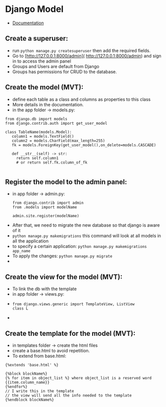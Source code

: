 # Django Model
* [Documentation](https://developer.mozilla.org/en-US/docs/Learn/Server-side/Django/Models)

## Create a superuser:
* run `python manage.py createsuperuser` then add the required fields.
*  Go to [http://127.0.0.1:8000/admin]( http://127.0.0.1:8000/admin) and sign in to access the admin panel
* Groups and Users are default from Django
* Groups has permissions for CRUD to the database.

## Create the model (MVT):
* define each table as a class and columns as properties to this class
* More details in the documentation.
* in the app folder -> models.py:
```
from django.db import models
from django.contrib.auth import get_user_model

class TableName(models.Model):
   column1 = models.TextField()
   column2 = models.CharField(max_length=255)
   fk = models.ForeignKey(get_user_model(),on_delete=models.CASCADE)

   def __str__(self) -> str:
     return self.column1 
     # or return self.fk.column_of_fk
     
```
  

## Register the model to the admin panel:
* in app folder -> admin.py:
  ```
  from django.contrib import admin
  from .models import modelName

  admin.site.register(modelName)
  ```
* After that, we need to migrate the new database so that django is aware of it
* `python manage.py makemigrations` this command will look at all models in all the application 
* to specify a certain application: `python manage.py makemigrations app_name`
* To apply the changes: `python manage.py migrate`
* 

## Create the view for the model (MVT):
* To link the db with the template
* in app folder -> views.py: 
* ```
  from django.views.generic import TemplateView, ListView 
  class L
* ```
## Create the template for the model (MVT):
* in templates folder -> create the html files
* create a base.html to avoid repetition.
* To extend from base.html:
```
{%extends 'base.html' %}

{%block blockName%}
{% for item in object_list %} where object_list is a reserved word
{{item.column_name}}
{%endfor%}
// I write this in the template
// the view will send all the info needed to the template
{%endblock blockName%}
```